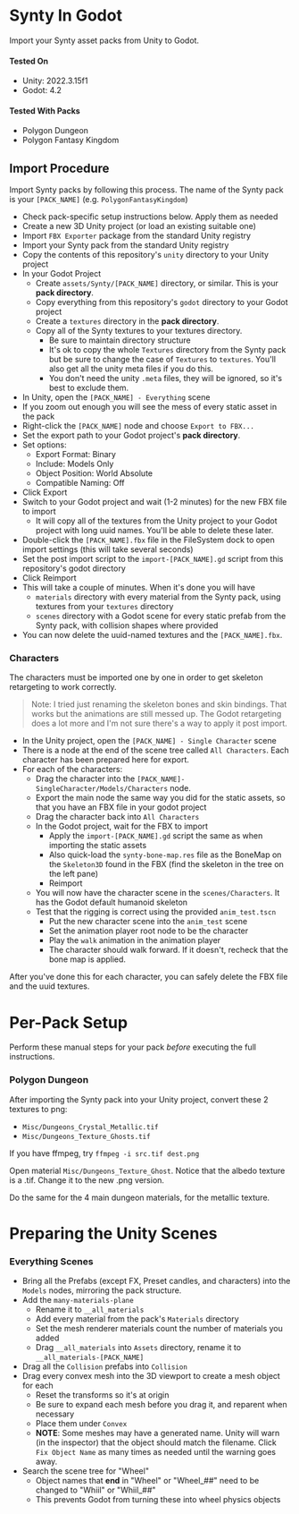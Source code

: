 # Synty In Godot

Import your Synty asset packs from Unity to Godot.

#### Tested On

- Unity: 2022.3.15f1
- Godot: 4.2

#### Tested With Packs

- Polygon Dungeon
- Polygon Fantasy Kingdom

## Import Procedure

Import Synty packs by following this process. The name of the Synty pack is your `[PACK_NAME]` (e.g. `PolygonFantasyKingdom`)

- Check pack-specific setup instructions below. Apply them as needed
- Create a new 3D Unity project (or load an existing suitable one)
- Import `FBX Exporter` package from the standard Unity registry
- Import your Synty pack from the standard Unity registry
- Copy the contents of this repository's `unity` directory to your Unity project
- In your Godot Project
    - Create `assets/Synty/[PACK_NAME]` directory, or similar. This is your **pack directory**.
    - Copy everything from this repository's `godot` directory to your Godot project
    - Create a `textures` directory in the **pack directory**.
    - Copy all of the Synty textures to your textures directory. 
        - Be sure to maintain directory structure
        - It's ok to copy the whole `Textures` directory from the Synty pack but be sure to change the case of `Textures` to `textures`. You'll also get all the unity meta files if you do this.
        - You don't need the unity `.meta` files, they will be ignored, so it's best to exclude them.
- In Unity, open the `[PACK_NAME] - Everything` scene
- If you zoom out enough you will see the mess of every static asset in the pack
- Right-click the `[PACK_NAME]` node and choose `Export to FBX...`
- Set the export path to your Godot project's **pack directory**.
- Set options:
    - Export Format: Binary
    - Include: Models Only
    - Object Position: World Absolute
    - Compatible Naming: Off
- Click Export
- Switch to your Godot project and wait (1-2 minutes) for the new FBX file to import
    - It will copy all of the textures from the Unity project to your Godot project with long uuid names. You'll be able to delete these later.
- Double-click the `[PACK_NAME].fbx` file in the FileSystem dock to open import settings (this will take several seconds)
- Set the post import script to the `import-[PACK_NAME].gd` script from this repository's godot directory
- Click Reimport
- This will take a couple of minutes. When it's done you will have
    - `materials` directory with every material from the Synty pack, using textures from your `textures` directory
    - `scenes` directory with a Godot scene for every static prefab from the Synty pack, with collision shapes where provided
- You can now delete the uuid-named textures and the `[PACK_NAME].fbx`.

### Characters

The characters must be imported one by one in order to get skeleton retargeting to work correctly.

> Note: I tried just renaming the skeleton bones and skin bindings. That works but the animations are still messed up. The Godot retargeting does a lot more and I'm not sure there's a way to apply it post import.

- In the Unity project, open the `[PACK_NAME] - Single Character` scene
- There is a node at the end of the scene tree called `All Characters`. Each character has been prepared here for export.
- For each of the characters:
    - Drag the character into the `[PACK_NAME]-SingleCharacter/Models/Characters` node.
    - Export the main node the same way you did for the static assets, so that you have an FBX file in your godot project
    - Drag the character back into `All Characters`
    - In the Godot project, wait for the FBX to import
        - Apply the `import-[PACK_NAME].gd` script the same as when importing the static assets
        - Also quick-load the `synty-bone-map.res` file as the BoneMap on the `Skeleton3D` found in the FBX (find the skeleton in the tree on the left pane)
        - Reimport
    - You will now have the character scene in the `scenes/Characters`. It has the Godot default humanoid skeleton
    - Test that the rigging is correct using the provided `anim_test.tscn`
        - Put the new character scene into the `anim_test` scene
        - Set the animation player root node to be the character
        - Play the `walk` animation in the animation player
        - The character should walk forward. If it doesn't, recheck that the bone map is applied.

After you've done this for each character, you can safely delete the FBX file and the uuid textures.

# Per-Pack Setup

Perform these manual steps for your pack *before* executing the full instructions.

### Polygon Dungeon

After importing the Synty pack into your Unity project, convert these 2 textures to png:
- `Misc/Dungeons_Crystal_Metallic.tif`
- `Misc/Dungeons_Texture_Ghosts.tif`

If you have ffmpeg, try `ffmpeg -i src.tif dest.png`

Open material `Misc/Dungeons_Texture_Ghost`. Notice that the albedo texture is a .tif. Change it to the new .png version.

Do the same for the 4 main dungeon materials, for the metallic texture.

# Preparing the Unity Scenes

### Everything Scenes

- Bring all the Prefabs (except FX, Preset candles, and characters) into the `Models` nodes, mirroring the pack structure.
- Add the `many-materials-plane`
    - Rename it to `__all_materials`
    - Add every material from the pack's `Materials` directory
    - Set the mesh renderer materials count the number of materials you added
    - Drag `__all_materials` into `Assets` directory, rename it to `__all_materials-[PACK_NAME]`
- Drag all the `Collision` prefabs into `Collision`
- Drag every convex mesh into the 3D viewport to create a mesh object for each
    - Reset the transforms so it's at origin
    - Be sure to expand each mesh before you drag it, and reparent when necessary
    - Place them under `Convex`
    - **NOTE**: Some meshes may have a generated name. Unity will warn (in the inspector) that the object should match the filename. Click `Fix Object Name` as many times as needed until the warning goes away.
- Search the scene tree for "Wheel"
    - Object names that **end** in "Wheel" or "Wheel_##" need to be changed to "Whiil" or "Whiil_##"
    - This prevents Godot from turning these into wheel physics objects
